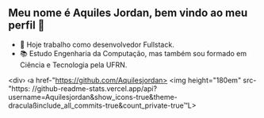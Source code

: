## Meu nome é Aquiles Jordan, bem vindo ao meu perfil 👋

- 🔨 Hoje trabalho como desenvolvedor Fullstack.
- 📚 Estudo Engenharia da Computação, mas também sou formado em Ciência e Tecnologia pela UFRN.

<div›
  ‹a href-"https://github.com/Aquilesjordan>
  <img height="180em" src-"https: //github-readme-stats.vercel.app/api?username=Aquilesjordan&show_icons-true&theme-draculaßinclude_all_commits-true&count_private-true™L> 

</div>
